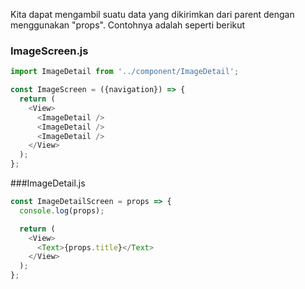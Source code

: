 Kita dapat mengambil suatu data yang dikirimkan dari parent dengan menggunakan "props". Contohnya adalah seperti berikut

### ImageScreen.js

```javascript
import ImageDetail from '../component/ImageDetail';

const ImageScreen = ({navigation}) => {
  return (
    <View>
      <ImageDetail />
      <ImageDetail />
      <ImageDetail />
    </View>
  );
};
```

###ImageDetail.js

```javascript
const ImageDetailScreen = props => {
  console.log(props);

  return (
    <View>
      <Text>{props.title}</Text>
    </View>
  );
};
```
